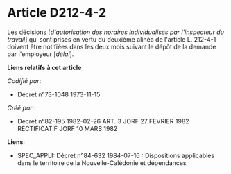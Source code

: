 # Article D212-4-2

Les décisions [*d'autorisation des horaires individualisés par l'inspecteur du travail*] qui sont prises en vertu du deuxième
alinéa de l'article L. 212-4-1 doivent être notifiées dans les deux mois suivant le dépôt de la demande par l'employeur
[*délai*].

**Liens relatifs à cet article**

_Codifié par_:

  - Décret n°73-1048 1973-11-15

_Créé par_:

  - Décret n°82-195 1982-02-26 ART. 3 JORF 27 FEVRIER 1982 RECTIFICATIF JORF 10 MARS 1982

**Liens**:

  - SPEC_APPLI: Décret n°84-632 1984-07-16 : Dispositions applicables dans le territoire de la Nouvelle-Calédonie et dépendances
